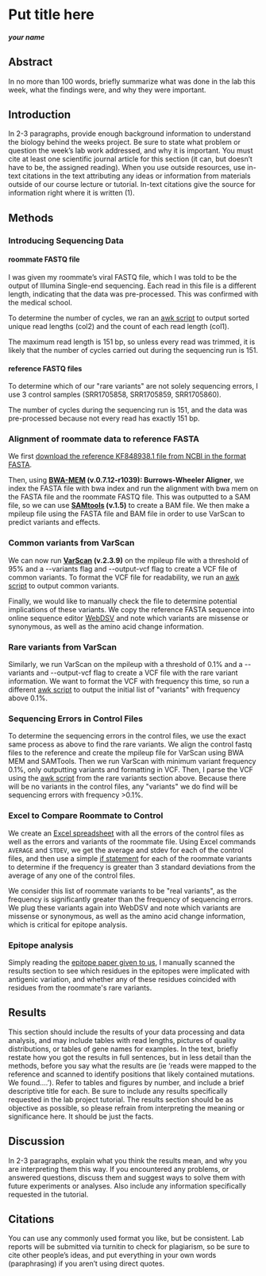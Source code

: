 # Put title here
##### your name

## Abstract
In no more than 100 words, briefly summarize what was done in the lab this week, what the findings were, and why they were important.

## Introduction
In 2-3 paragraphs, provide enough background information to understand the biology behind the weeks project. Be sure to state what problem or question the week’s lab work addressed, and why it is important. You must cite at least one scientific journal article for this section (it can, but doesn’t have to be, the assigned reading). When you use outside resources, use in-text citations in the text attributing any ideas or information from materials outside of our course lecture or tutorial. In-text citations give the source for information right where it is written (1).
 
## Methods  

### Introducing Sequencing Data  

#### roommate FASTQ file  
I was given my roommate’s viral FASTQ file, which I was told to be the output of Illumina Single-end sequencing. Each read in this file is a different length, indicating that the data was pre-processed. This was confirmed with the medical school.  

To determine the number of cycles, we ran an [awk script](https://github.com/cse185-sp18/cse185-week2-aarthivenkat/blob/master/labreport/awk_roommate_cycles.txt) to output sorted unique read lengths (col2) and the count of each read length (col1).  

The maximum read length is 151 bp, so unless every read was trimmed, it is likely that the number of cycles carried out during the sequencing run is 151.  

#### reference FASTQ files
To determine which of our "rare variants" are not solely sequencing errors, I use 3 control samples (SRR1705858, SRR1705859, SRR1705860).  

The number of cycles during the sequencing run is 151, and the data was pre-processed because not every read has exactly 151 bp.   

### Alignment of roommate data to reference FASTA  
We first [download the reference KF848938.1 file from NCBI in the format FASTA](https://github.com/cse185-sp18/cse185-week2-aarthivenkat/blob/master/labreport/efetch_reference.txt).  

Then, using **[BWA-MEM](http://bio-bwa.sourceforge.net/) (v.0.7.12-r1039): Burrows-Wheeler Aligner**, we index the FASTA file with bwa index and run the alignment with bwa mem on the FASTA file and the roommate FASTQ file. This was outputted to a SAM file, so we can use **[SAMtools](http://samtools.sourceforge.net/) (v.1.5)** to create a BAM file. We then make a mpileup file using the FASTA file and BAM file in order to use VarScan to predict variants and effects.  

### Common variants from VarScan  

We can now run **[VarScan](http://varscan.sourceforge.net) (v.2.3.9)** on the mpileup file with a threshold of 95% and a --variants flag and --output-vcf flag to create a VCF file of common variants. To format the VCF file for readability, we run an [awk script](https://github.com/cse185-sp18/cse185-week2-aarthivenkat/blob/master/labreport/awk_vcf_interpret.txt) to output common variants. 

Finally, we would like to manually check the file to determine potential implications of these variants. We copy the reference FASTA sequence into online sequence editor [WebDSV](http://www.molbiotools.com/WebDSV/) and note which variants are missense or synonymous, as well as the amino acid change information.  

### Rare variants from VarScan

Similarly, we run VarScan on the mpileup with a threshold of 0.1% and a --variants and --output-vcf flag to create a VCF file with the rare variant information. We want to format the VCF with frequency this time, so run a different [awk script](https://github.com/cse185-sp18/cse185-week2-aarthivenkat/blob/master/labreport/awk_vcf_interpret_freq.txt) to output the initial list of "variants" with frequency above 0.1%.  

### Sequencing Errors in Control Files  

To determine the sequencing errors in the control files, we use the exact same process as above to find the rare variants. We align the control fastq files to the reference and create the mpileup file for VarScan using BWA MEM and SAMTools. Then we run VarScan with minimum variant frequency 0.1%, only outputting variants and formatting in VCF. Then, I parse the VCF using the [awk script](https://github.com/cse185-sp18/cse185-week2-aarthivenkat/blob/master/labreport/awk_vcf_interpret_freq.txt) from the rare variants section above. Because there will be no variants in the control files, any "variants" we do find will be sequencing errors with frequency >0.1%.  

### Excel to Compare Roommate to Control  

We create an [Excel spreadsheet](https://github.com/cse185-sp18/cse185-week2-aarthivenkat/blob/master/labreport/all_sample_variants.xlsx) with all the errors of the control files as well as the errors and variants of the roommate file. Using Excel commands `AVERAGE` and `STDEV`, we get the average and stdev for each of the control files, and then use a simple [if statement](https://github.com/cse185-sp18/cse185-week2-aarthivenkat/blob/master/labreport/excel_greaterthan3std.txt) for each of the roommate variants to determine if the frequency is greater than 3 standard deviations from the average of any one of the control files.  

We consider this list of roommate variants to be "real variants", as the frequency is significantly greater than the frequency of sequencing errors. We plug these variants again into WebDSV and note which variants are missense or synonymous, as well as the amino acid change information, which is critical for epitope analysis.  

### Epitope analysis  

Simply reading the [epitope paper given to us](https://www.ncbi.nlm.nih.gov/pmc/articles/PMC4482133/#R19), I manually scanned the results section to see which residues in the epitopes were implicated with antigenic variation, and whether any of these residues coincided with residues from the roommate's rare variants.  

## Results
This section should include the results of your data processing and data analysis, and may include tables with read lengths, pictures of quality distributions, or tables of gene names for examples. In the text, briefly restate how you got the results in full sentences, but in less detail than the methods, before you say what the results are (ie ‘reads were mapped to the reference and scanned to identify positions that likely contained mutations. We found….’). Refer to tables and figures by number, and include a brief descriptive title for each. Be sure to include any results specifically requested in the lab project tutorial. The results section should be as objective as possible, so please refrain from interpreting the meaning or significance here. It should be just the facts.

## Discussion
In 2-3 paragraphs, explain what you think the results mean, and why you are interpreting them this way. If you encountered any problems, or answered questions, discuss them and suggest ways to solve them with future experiments or analyses. Also include any information specifically requested in the tutorial.

## Citations
You can use any commonly used format you like, but be consistent. Lab reports will be submitted via turnitin to check for plagiarism, so be sure to cite other people’s ideas, and put everything in your own words (paraphrasing) if you aren’t using direct quotes.
